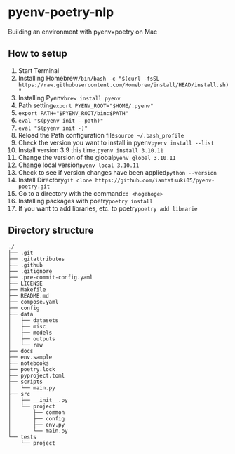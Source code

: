 # pyenv-poetry-nlp
Building an environment with pyenv+poetry on Mac

## How to setup
1. Start Terminal
2. Installing Homebrew`/bin/bash -c "$(curl -fsSL https://raw.githubusercontent.com/Homebrew/install/HEAD/install.sh)"`
3. Installing Pyenv`brew install pyenv`
4. Path setting`export PYENV_ROOT="$HOME/.pyenv"`
5. `export PATH="$PYENV_ROOT/bin:$PATH"`
6. `eval "$(pyenv init --path)"`
7. `eval "$(pyenv init -)"`
8. Reload the Path configuration file`source ~/.bash_profile`
9. Check the version you want to install in pyenv`pyenv install --list`
10. Install version 3.9 this time.`pyenv install 3.10.11`
11. Change the version of the global`pyenv global 3.10.11`
12. Change local version`pyenv local 3.10.11`
13. Check to see if version changes have been applied`python --version`
14. Install Directory`git clone https://github.com/iamtatsuki05/pyenv-poetry.git`
15. Go to a directory with the command`cd <hogehoge>`
16. Installing packages with poetry`poetry install`
17. If you want to add libraries, etc. to poetry`poetry add librarie`

## Directory structure
```text
./
├── .git
├── .gitattributes
├── .github
├── .gitignore
├── .pre-commit-config.yaml
├── LICENSE
├── Makefile
├── README.md
├── compose.yaml
├── config
├── data
│   ├── datasets
│   ├── misc
│   ├── models
│   ├── outputs
│   └── raw
├── docs
├── env.sample
├── notebooks
├── poetry.lock
├── pyproject.toml
├── scripts
│   └── main.py
├── src
│   ├── __init__.py
│   └── project
│       ├── common
│       ├── config
│       ├── env.py
│       └── main.py
└── tests
    └── project
```
